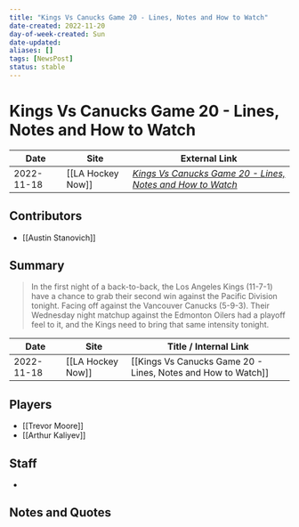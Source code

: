 ```yaml
---
title: "Kings Vs Canucks Game 20 - Lines, Notes and How to Watch"
date-created: 2022-11-20
day-of-week-created: Sun
date-updated: 
aliases: []
tags: [NewsPost]
status: stable
---
```


# Kings Vs Canucks Game 20 - Lines, Notes and How to Watch

| Date       | Site              | External Link                                                                                                                                                          |
| ---------- | ----------------- | ---------------------------------------------------------------------------------------------------------------------------------------------------------------------- |
| 2022-11-18 | [[LA Hockey Now]] | [*Kings Vs Canucks Game 20 - Lines, Notes and How to Watch*](https://www.lahockeynow.com/2022/11/18/los-angeles-kings-vs-canucks-game-20-lines-notes-and-how-to-watch) |

## Contributors
- [[Austin Stanovich]]

## Summary
> In the first night of a back-to-back, the Los Angeles Kings (11-7-1) have a chance to grab their second win against the Pacific Division tonight. Facing off against the Vancouver Canucks (5-9-3). Their Wednesday night matchup against the Edmonton Oilers had a playoff feel to it, and the Kings need to bring that same intensity tonight.

| Date       | Site              | Title / Internal Link                                        |
| ---------- | ----------------- | ------------------------------------------------------------ |
| 2022-11-18 | [[LA Hockey Now]] | [[Kings Vs Canucks Game 20 - Lines, Notes and How to Watch]] |

## Players
- [[Trevor Moore]]
- [[Arthur Kaliyev]]

## Staff
- 

## Notes and Quotes
> 

